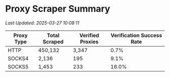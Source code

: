 # Proxy Scraper Summary

_Last Updated: 2025-03-27 10:08:11_

| Proxy Type | Total Scraped | Verified Proxies | Verification Success Rate |
|------------|--------------|------------------|--------------------------|
| HTTP | 450,132 | 3,347 | 0.7% |
| SOCKS4 | 2,136 | 195 | 9.1% |
| SOCKS5 | 1,453 | 233 | 16.0% |
